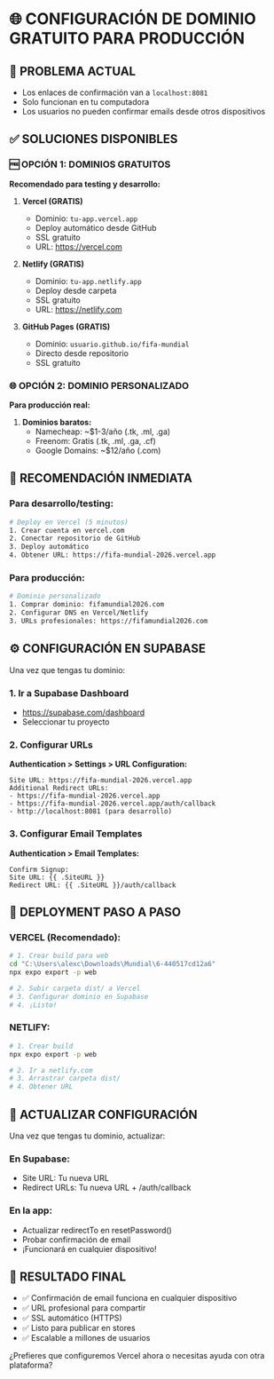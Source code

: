# 🌐 CONFIGURACIÓN DE DOMINIO GRATUITO PARA PRODUCCIÓN

## 🎯 PROBLEMA ACTUAL
- Los enlaces de confirmación van a `localhost:8081`
- Solo funcionan en tu computadora
- Los usuarios no pueden confirmar emails desde otros dispositivos

## ✅ SOLUCIONES DISPONIBLES

### 🆓 OPCIÓN 1: DOMINIOS GRATUITOS
**Recomendado para testing y desarrollo:**

1. **Vercel (GRATIS)**
   - Dominio: `tu-app.vercel.app`
   - Deploy automático desde GitHub
   - SSL gratuito
   - URL: https://vercel.com

2. **Netlify (GRATIS)**
   - Dominio: `tu-app.netlify.app`
   - Deploy desde carpeta
   - SSL gratuito
   - URL: https://netlify.com

3. **GitHub Pages (GRATIS)**
   - Dominio: `usuario.github.io/fifa-mundial`
   - Directo desde repositorio
   - SSL gratuito

### 🌐 OPCIÓN 2: DOMINIO PERSONALIZADO
**Para producción real:**

1. **Dominios baratos:**
   - Namecheap: ~$1-3/año (.tk, .ml, .ga)
   - Freenom: Gratis (.tk, .ml, .ga, .cf)
   - Google Domains: ~$12/año (.com)

## 🚀 RECOMENDACIÓN INMEDIATA

### Para desarrollo/testing:
```bash
# Deploy en Vercel (5 minutos)
1. Crear cuenta en vercel.com
2. Conectar repositorio de GitHub
3. Deploy automático
4. Obtener URL: https://fifa-mundial-2026.vercel.app
```

### Para producción:
```bash
# Dominio personalizado
1. Comprar dominio: fifamundial2026.com
2. Configurar DNS en Vercel/Netlify
3. URLs profesionales: https://fifamundial2026.com
```

## ⚙️ CONFIGURACIÓN EN SUPABASE

Una vez que tengas tu dominio:

### 1. Ir a Supabase Dashboard
- https://supabase.com/dashboard
- Seleccionar tu proyecto

### 2. Configurar URLs
**Authentication > Settings > URL Configuration:**
```
Site URL: https://fifa-mundial-2026.vercel.app
Additional Redirect URLs:
- https://fifa-mundial-2026.vercel.app
- https://fifa-mundial-2026.vercel.app/auth/callback
- http://localhost:8081 (para desarrollo)
```

### 3. Configurar Email Templates
**Authentication > Email Templates:**
```
Confirm Signup:
Site URL: {{ .SiteURL }}
Redirect URL: {{ .SiteURL }}/auth/callback
```

## 📱 DEPLOYMENT PASO A PASO

### VERCEL (Recomendado):
```bash
# 1. Crear build para web
cd "C:\Users\alexc\Downloads\Mundial\6-440517cd12a6"
npx expo export -p web

# 2. Subir carpeta dist/ a Vercel
# 3. Configurar dominio en Supabase
# 4. ¡Listo!
```

### NETLIFY:
```bash
# 1. Crear build
npx expo export -p web

# 2. Ir a netlify.com
# 3. Arrastrar carpeta dist/
# 4. Obtener URL
```

## 🔄 ACTUALIZAR CONFIGURACIÓN

Una vez que tengas tu dominio, actualizar:

### En Supabase:
- Site URL: Tu nueva URL
- Redirect URLs: Tu nueva URL + /auth/callback

### En la app:
- Actualizar redirectTo en resetPassword()
- Probar confirmación de email
- ¡Funcionará en cualquier dispositivo!

## 🎯 RESULTADO FINAL
- ✅ Confirmación de email funciona en cualquier dispositivo
- ✅ URL profesional para compartir
- ✅ SSL automático (HTTPS)
- ✅ Listo para publicar en stores
- ✅ Escalable a millones de usuarios

¿Prefieres que configuremos Vercel ahora o necesitas ayuda con otra plataforma?
